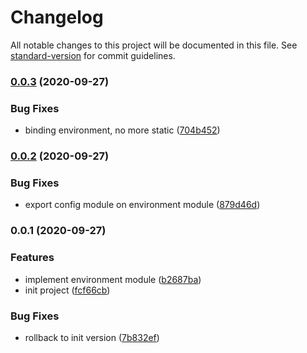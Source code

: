 # Changelog

All notable changes to this project will be documented in this file. See [standard-version](https://github.com/conventional-changelog/standard-version) for commit guidelines.

### [0.0.3](https://github.com/nsourcery/env/compare/v0.0.2...v0.0.3) (2020-09-27)


### Bug Fixes

* binding environment, no more static ([704b452](https://github.com/nsourcery/env/commit/704b452630f5f4662c684f8f29a05ebd5839ff9a))

### [0.0.2](https://github.com/nsourcery/env/compare/v0.0.1...v0.0.2) (2020-09-27)


### Bug Fixes

* export config module on environment module ([879d46d](https://github.com/nsourcery/env/commit/879d46d953d4ffe978cf2826834eecb94c790d65))

### 0.0.1 (2020-09-27)


### Features

* implement environment module ([b2687ba](https://github.com/nsourcery/env/commit/b2687ba0049d6aedba71ed6425d4e65a773aee1e))
* init project ([fcf66cb](https://github.com/nsourcery/env/commit/fcf66cbe3e09636da604211685eabb09793f01e4))


### Bug Fixes

* rollback to init version ([7b832ef](https://github.com/nsourcery/env/commit/7b832efc6fb1d27d13bc99c35888219075d672e0))
